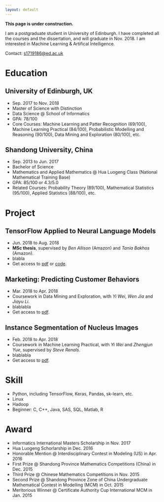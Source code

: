 ```yaml
---
layout: default
---
```


**This page is under construction.**

I am a postgraduate student in University of Edinburgh. I have completed all the courses and the dissertation, and will graduate in Nov. 2018. I am interested in Machine Learning & Artifical Intelligence.

Contact: s1719186@ed.ac.uk

# Education

## University of Edinburgh, UK
*   Sep. 2017 to Nov. 2018
*   Master of Science with Distinction
*   Data Science @ School of Informatics
*   GPA: 78/100
*   Core Courses: Machine Learning and Patter Recognition (69/100), Machine Learning Practical (84/100), Probabilistic Modelling and Reasoning (90/100), Data Mining and Exploration (80/100), etc.

## Shandong University, China
*   Sep. 2013 to Jun. 2017
*   Bachelor of Science
*   Mathematics and Applied Mathematics @ Hua Luogeng Class (National Mathematical Training Base)
*   GPA: 85/100 or 4.3/5.0
*   Related Courses: Probability Theory (89/100), Mathematical Statistics (95/100), Applied Statistics (88/100), etc.


# Project

## TensorFlow Applied to Neural Language Models
-    Jun. 2018 to Aug. 2018
-    **MSc thesis**, supervised by _Ben Allison_ (Amazon) and _Tania Bakhos_ (Amazon).
-    blabla
-    Get access to [pdf](./dissertation.pdf) or [code](https://github.com/dreamlh/MoStfmodels).

## Marketing: Predicting Customer Behaviors
-    Mar. 2018 to Apr. 2018
-    Coursework in Data Mining and Exploration, with _Yi Wei_, _Wen Jia_ and _Jiayu Li_.
-    blablabla
-    Get access to [pdf](./DME_report.pdf).

## Instance Segmentation of Nucleus Images
-    Feb. 2018 to Apr. 2018
-    Coursework in Machine Learning Practical, with _Yi Wei_ and _Zhengjun Yue_, supervised by _Steve Renals_.
-    blablabla
-    Get access to [pdf](./mlp-final-report.pdf).

# Skill
*    Python, including TensorFlow, Keras, Pandas, sk-learn, etc.
*    Linux
*    Hadoop
*    Beginner: C, C++, Java, SAS, SQL, Matlab, R

# Award
*    Informatics International Masters Scholarship in Nov. 2017
*    Hua Luogeng Schorlarship in Dec. 2016
*    Honorable Mention @ Interdisciplinary Contest in Modeling (US) in Apr. 2016
*    First Prize @ Shandong Province Mathematics Competitions (China) in Dec. 2015
*    Third Prize @ Chinese Mathematics Competitions in Nov. 2015
*    Second Prize @ Shandong Province Zone of China Undergraduate Mathematical Contest in Modelling (MCM) in Oct. 2015
*    Meritorious Winner @ Certificate Authority Cup International MCM in Jan. 2015
